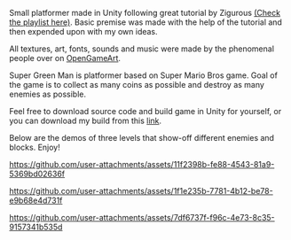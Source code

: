   Small platformer made in Unity following great tutorial by Zigurous [(Check the playlist here)](https://www.youtube.com/playlist?list=PLqlFiJjSZ2x1mrMpSQgYdRm8PyWRTg6He).
Basic premise was made with the help of the tutorial and then expended upon with my own ideas.

  All textures, art, fonts, sounds and music were made by the phenomenal people over on [OpenGameArt](https://opengameart.org/).

  Super Green Man is platformer based on Super Mario Bros game. Goal of the game is to collect as many coins as possible and destroy as many enemies as possible.

  Feel free to download source code and build game in Unity for yourself, or you can download my build from this [link](https://drive.google.com/file/d/1hyZuSCCkg8g5-EHPYb0etR9Ut3kXQGtE/view?usp=drive_link).

  Below are the demos of three levels that show-off different enemies and blocks. Enjoy!

  

https://github.com/user-attachments/assets/11f2398b-fe88-4543-81a9-5369bd02636f



https://github.com/user-attachments/assets/1f1e235b-7781-4b12-be78-e9b68e4d731f



https://github.com/user-attachments/assets/7df6737f-f96c-4e73-8c35-9157341b535d

